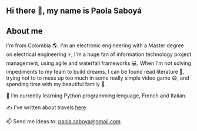 ## Hi there 👋, my name is Paola Saboyá

## About me

I'm from Colombia 🌎. I'm an electronic engineering with a Master degree on electrical engineering ⚡, I'm a huge fan of information technology project management, using agile and waterfall frameworks 💻. When I'm not solving impediments to my team to build dreams, I can be found read literature 💬, trying not to to mess up too much in some really simple video game 😄, and spending time with my beautiful family 👯.

 🌱 I’m currently learning Python programming lenguage, French and Italian.

 ✍️ I've written about travels [here](https://travelingandtech.blogspot.com/)

 📫 Send me ideas to: paola.saboya@gmail.com
 
<!--
**p-saboya/p-saboya** is a ✨ _special_ ✨ repository because its `README.md` (this file) appears on your GitHub profile.

Here are some ideas to get you started:

- 🔭 I’m currently working on ...
- 🌱 I’m currently learning ...
- 👯 I’m looking to collaborate on ...
- 🤔 I’m looking for help with ...
- 💬 Ask me about ...
- 📫 How to reach me: ...
- 😄 Pronouns: ...
- ⚡ Fun fact: ...
-->
